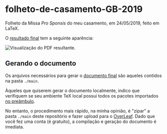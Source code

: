 # folheto-de-casamento-GB-2019

Folheto da Missa *Pro Sponsis* do meu casamento, em 24/05/2019, feito em LaTeX.

O [resultado final](./folheto_de_casamento_GB_2019.pdf) tem a seguinte aparência:

![Visualização do PDF resultante.](./resources/scrolling.gif)

## Gerando o documento

Os arquivos necessários para gerar o [documento final](./folheto_de_casamento_GB_2019.pdf) são aqueles contidos na pasta `./main`.

Àqueles que quiserem gerar o documento localmente, indico que verifiquem se seu ambiente TeX local possui todos os pacotes importados [no preâmbulo](./main/preamble.tex).

No entanto, o procedimento mais rápido, na minha opinião, é "zipar" a pasta `./main` deste repositório e fazer upload para o [OverLeaf](www.overleaf.com). Dado que você fez uma conta (é gratuito), a compilação e geração do documento é imediata.
